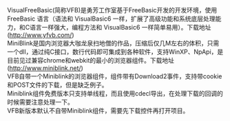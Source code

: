 VisualFreeBasic(简称VFB)是勇芳工作室基于FreeBasic开发的开发环境，使用 FreeBasic 语言（语法和 VisualBasic6 一样，扩展了高级功能和系统底层处理能力，和C语言一样强大，编程方法和 VisualBasic6 一样简单易用）。下载地址(http://www.yfvb.com/)<br />
MiniBlink是国内浏览器大咖龙泉扫地僧的作品，压缩后仅几M左右的体积，只需一个dll，通过纯C接口，数行代码即可集成到各种软件，支持WinXP、NpApi，是目前见过兼容chrome和webkit的最小的浏览器组件。下载地址(http://www.miniblink.net/)<br />
VFB自带一个Miniblink的浏览器组件，组件带有Download2事件，支持带cookie和POST文件的下载，但是缺乏例子。<br />
Miniblink组件免费版本只支持单线程，而且使用cdecl导出，在处理下载的回调的时候需要注意处理一下。<br />
VFB新版本默认不自带Miniblink组件，需要先下载控件再打开项目。

